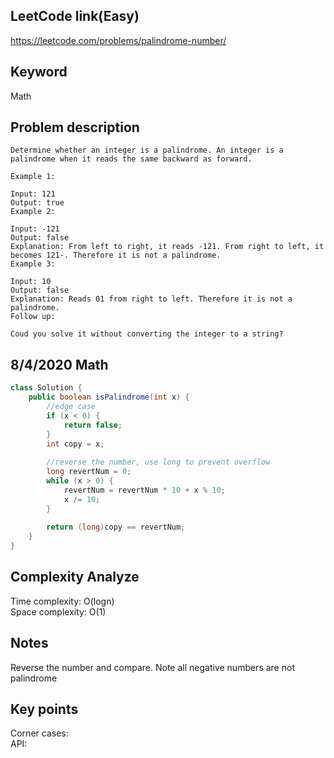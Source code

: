 ## LeetCode link(Easy)
https://leetcode.com/problems/palindrome-number/

## Keyword
Math

## Problem description
```
Determine whether an integer is a palindrome. An integer is a palindrome when it reads the same backward as forward.

Example 1:

Input: 121
Output: true
Example 2:

Input: -121
Output: false
Explanation: From left to right, it reads -121. From right to left, it becomes 121-. Therefore it is not a palindrome.
Example 3:

Input: 10
Output: false
Explanation: Reads 01 from right to left. Therefore it is not a palindrome.
Follow up:

Coud you solve it without converting the integer to a string?
```
## 8/4/2020 Math

```java
class Solution {
    public boolean isPalindrome(int x) {
        //edge case
        if (x < 0) {
            return false;
        }
        int copy = x;
        
        //reverse the number, use long to prevent overflow
        long revertNum = 0;
        while (x > 0) {
            revertNum = revertNum * 10 + x % 10;
            x /= 10;
        }
        
        return (long)copy == revertNum;
    }
}
```

## Complexity Analyze
Time complexity: O(logn)\
Space complexity: O(1)

## Notes
Reverse the number and compare. Note all negative numbers are not palindrome

## Key points
Corner cases: \
API:
